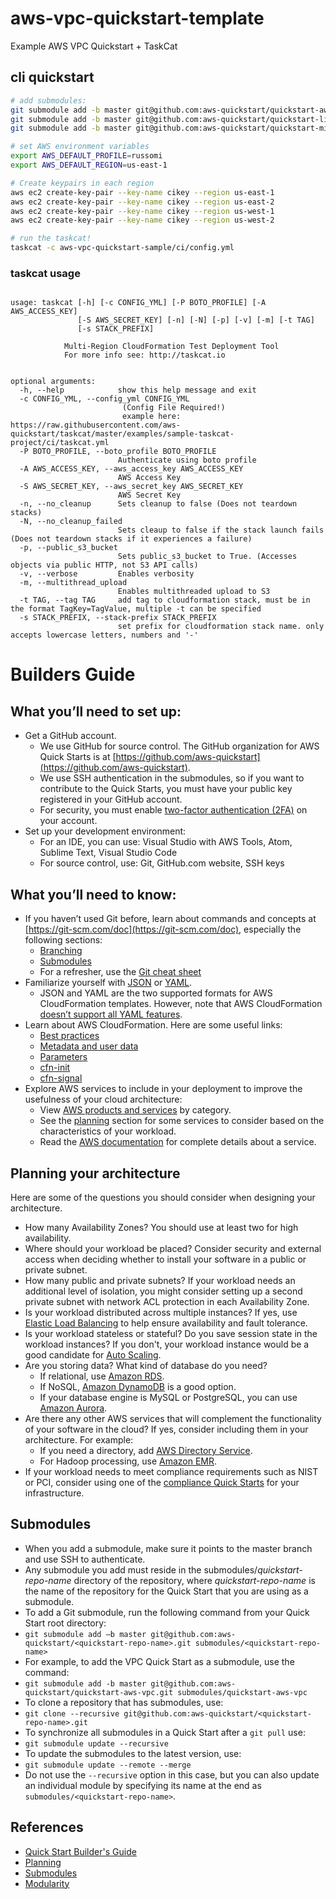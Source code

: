 # aws-vpc-quickstart-template
Example AWS VPC Quickstart + TaskCat

## cli quickstart
```bash
# add submodules:
git submodule add -b master git@github.com:aws-quickstart/quickstart-aws-vpc.git submodules/quickstart-aws-vpc
git submodule add -b master git@github.com:aws-quickstart/quickstart-linux-bastion.git submodules/quickstart-linux-bastion
git submodule add -b master git@github.com:aws-quickstart/quickstart-microsoft-rdgateway.git submodules/quickstart-microsoft-rdgateway

# set AWS environment variables
export AWS_DEFAULT_PROFILE=russomi
export AWS_DEFAULT_REGION=us-east-1

# Create keypairs in each region
aws ec2 create-key-pair --key-name cikey --region us-east-1
aws ec2 create-key-pair --key-name cikey --region us-east-2
aws ec2 create-key-pair --key-name cikey --region us-west-1
aws ec2 create-key-pair --key-name cikey --region us-west-2

# run the taskcat!
taskcat -c aws-vpc-quickstart-sample/ci/config.yml
```

### taskcat usage
```

usage: taskcat [-h] [-c CONFIG_YML] [-P BOTO_PROFILE] [-A AWS_ACCESS_KEY]
               [-S AWS_SECRET_KEY] [-n] [-N] [-p] [-v] [-m] [-t TAG]
               [-s STACK_PREFIX]

            Multi-Region CloudFormation Test Deployment Tool
            For more info see: http://taskcat.io


optional arguments:
  -h, --help            show this help message and exit
  -c CONFIG_YML, --config_yml CONFIG_YML
                         (Config File Required!)
                         example here: https://raw.githubusercontent.com/aws-quickstart/taskcat/master/examples/sample-taskcat-project/ci/taskcat.yml
  -P BOTO_PROFILE, --boto_profile BOTO_PROFILE
                        Authenticate using boto profile
  -A AWS_ACCESS_KEY, --aws_access_key AWS_ACCESS_KEY
                        AWS Access Key
  -S AWS_SECRET_KEY, --aws_secret_key AWS_SECRET_KEY
                        AWS Secret Key
  -n, --no_cleanup      Sets cleanup to false (Does not teardown stacks)
  -N, --no_cleanup_failed
                        Sets cleaup to false if the stack launch fails (Does not teardown stacks if it experiences a failure)
  -p, --public_s3_bucket
                        Sets public_s3_bucket to True. (Accesses objects via public HTTP, not S3 API calls)
  -v, --verbose         Enables verbosity
  -m, --multithread_upload
                        Enables multithreaded upload to S3
  -t TAG, --tag TAG     add tag to cloudformation stack, must be in the format TagKey=TagValue, multiple -t can be specified
  -s STACK_PREFIX, --stack-prefix STACK_PREFIX
                        set prefix for cloudformation stack name. only accepts lowercase letters, numbers and '-'
```

# Builders Guide

## What you’ll need to set up:

*   Get a GitHub account.
    *   We use GitHub for source control. The GitHub organization for AWS Quick Starts is at [https://github.com/aws-quickstart](https://github.com/aws-quickstart).
    *   We use SSH authentication in the submodules, so if you want to contribute to the Quick Starts, you must have your public key registered in your GitHub account.
    *   For security, you must enable [two-factor authentication (2FA)](https://help.github.com/articles/securing-your-account-with-two-factor-authentication-2fa/) on your account.
*   Set up your development environment:
    *   For an IDE, you can use: Visual Studio with AWS Tools, Atom, Sublime Text, Visual Studio Code
    *   For source control, use: Git, GitHub.com website, SSH keys

## What you’ll need to know:

*   If you haven’t used Git before, learn about commands and concepts at [https://git-scm.com/doc](https://git-scm.com/doc), especially the following sections:
    *   [Branching](https://git-scm.com/book/en/v2/Git-Branching-Branches-in-a-Nutshell)
    *   [Submodules](https://git-scm.com/book/en/v2/Git-Tools-Submodules)
    *   For a refresher, use the [Git cheat sheet](https://services.github.com/on-demand/downloads/github-git-cheat-sheet/)
*   Familiarize yourself with [JSON](http://www.json.org/) or [YAML](http://www.yaml.org/).
    *   JSON and YAML are the two supported formats for AWS CloudFormation templates. However, note that AWS CloudFormation [doesn’t support all YAML features](https://docs.aws.amazon.com/AWSCloudFormation/latest/UserGuide/template-formats.html).
*   Learn about AWS CloudFormation. Here are some useful links:
    *   [Best practices](https://docs.aws.amazon.com/AWSCloudFormation/latest/UserGuide/best-practices.html)
    *   [Metadata and user data](https://docs.aws.amazon.com/AWSEC2/latest/UserGuide/ec2-instance-metadata.html)
    *   [Parameters](https://docs.aws.amazon.com/AWSCloudFormation/latest/UserGuide/parameters-section-structure.html)
    *   [cfn-init](https://docs.aws.amazon.com/AWSCloudFormation/latest/UserGuide/cfn-init.html)
    *   [cfn-signal](https://docs.aws.amazon.com/AWSCloudFormation/latest/UserGuide/cfn-signal.html)
*   Explore AWS services to include in your deployment to improve the usefulness of your cloud architecture:
    *   View [AWS products and services](https://aws.amazon.com/products/) by category.
    *   See the [planning](#Planning-your-architecture) section for some services to consider based on the characteristics of your workload.
    *   Read the [AWS documentation](https://aws.amazon.com/documentation/) for complete details about a service.

## Planning your architecture

Here are some of the questions you should consider when designing your architecture.

* How many Availability Zones? You should use at least two for high availability.
* Where should your workload be placed? Consider security and external access when deciding whether to install your software in a public or private subnet.
* How many public and private subnets? If your workload needs an additional level of isolation, you might consider setting up a second private subnet with network ACL protection in each Availability Zone.
* Is your workload distributed across multiple instances? If yes, use [Elastic Load Balancing](https://aws.amazon.com/elasticloadbalancing/) to help ensure availability and fault tolerance.
* Is your workload stateless or stateful? Do you save session state in the workload instances? If you don't, your workload instance would be a good candidate for [Auto Scaling](https://aws.amazon.com/autoscaling/).
* Are you storing data? What kind of database do you need?
  *   If relational, use [Amazon RDS](https://aws.amazon.com/rds/).
  *   If NoSQL, [Amazon DynamoDB](https://aws.amazon.com/dynamodb/) is a good option.
  *   If your database engine is MySQL or PostgreSQL, you can use [Amazon Aurora](https://aws.amazon.com/aurora/).
* Are there any other AWS services that will complement the functionality of your software in the cloud? If yes, consider including them in your architecture. For example:
  *   If you need a directory, add [AWS Directory Service](https://aws.amazon.com/directoryservice/).
  *   For Hadoop processing, use [Amazon EMR](https://aws.amazon.com/emr/).
* If your workload needs to meet compliance requirements such as NIST or PCI, consider using one of the [compliance Quick Starts](https://aws.amazon.com/quickstart/#security) for your infrastructure.

## Submodules

*   When you add a submodule, make sure it points to the master branch and use SSH to authenticate.
*   Any submodule you add must reside in the submodules/_quickstart-repo-name_ directory of the repository, where _quickstart-repo-name_ is the name of the repository for the Quick Start that you are using as a submodule.
*   To add a Git submodule, run the following command from your Quick Start root directory:
*   `git submodule add –b master git@github.com:aws-quickstart/<quickstart-repo-name>.git submodules/<quickstart-repo-name>`
*   For example, to add the VPC Quick Start as a submodule, use the command:
*   `git submodule add -b master git@github.com:aws-quickstart/quickstart-aws-vpc.git submodules/quickstart-aws-vpc`
*   To clone a repository that has submodules, use:
*   `git clone --recursive git@github.com:aws-quickstart/<quickstart-repo-name>.git`
*   To synchronize all submodules in a Quick Start after a `git pull` use:
*   `git submodule update --recursive`
*   To update the submodules to the latest version, use:
*   `git submodule update --remote --merge`
*   Do not use the `--recursive` option in this case, but you can also update an individual module by specifying its name at the end as `submodules/<quickstart-repo-name>`.


## References
* [Quick Start Builder's Guide](https://aws-quickstart.github.io/building.html)
* [Planning](https://aws-quickstart.github.io/planning.html)
* [Submodules](https://aws-quickstart.github.io/design.html#submodules)
* [Modularity](https://aws-quickstart.github.io/design.html#modularity)



